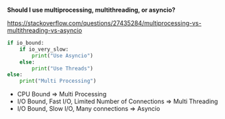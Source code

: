 **Should I use multiprocessing, multithreading, or asyncio?**

https://stackoverflow.com/questions/27435284/multiprocessing-vs-multithreading-vs-asyncio

```python
if io_bound:
    if io_very_slow:
        print("Use Asyncio")
    else:
        print("Use Threads")
else:
    print("Multi Processing")
```
- CPU Bound => Multi Processing
- I/O Bound, Fast I/O, Limited Number of Connections => Multi Threading
- I/O Bound, Slow I/O, Many connections => Asyncio



